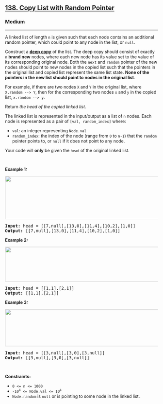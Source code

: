 <h2><a href="https://leetcode.com/problems/copy-list-with-random-pointer/">138. Copy List with Random Pointer</a></h2><h3>Medium</h3><hr><div class="read-aloud"><p>A linked list of length <code>n</code> is given such that each node contains an additional random pointer, which could point to any node in the list, or <code>null</code>.</p>

<p>Construct a <a href="https://en.wikipedia.org/wiki/Object_copying#Deep_copy" target="_blank"><strong>deep copy</strong></a> of the list. The deep copy should consist of exactly <code>n</code> <strong>brand new</strong> nodes, where each new node has its value set to the value of its corresponding original node. Both the <code>next</code> and <code>random</code> pointer of the new nodes should point to new nodes in the copied list such that the pointers in the original list and copied list represent the same list state. <strong>None of the pointers in the new list should point to nodes in the original list</strong>.</p>

<p>For example, if there are two nodes <code>X</code> and <code>Y</code> in the original list, where <code>X.random --&gt; Y</code>, then for the corresponding two nodes <code>x</code> and <code>y</code> in the copied list, <code>x.random --&gt; y</code>.</p>

<p>Return <em>the head of the copied linked list</em>.</p>

<p>The linked list is represented in the input/output as a list of <code>n</code> nodes. Each node is represented as a pair of <code>[val, random_index]</code> where:</p>

<ul>
	<li><code>val</code>: an integer representing <code>Node.val</code></li>
	<li><code>random_index</code>: the index of the node (range from <code>0</code> to <code>n-1</code>) that the <code>random</code> pointer points to, or <code>null</code> if it does not point to any node.</li>
</ul>

<p>Your code will <strong>only</strong> be given the <code>head</code> of the original linked list.</p>

<p>&nbsp;</p>
<p><strong>Example 1:</strong></p>
<img alt="" src="https://assets.leetcode.com/uploads/2019/12/18/e1.png" style="width: 700px; height: 142px;">
<pre><strong>Input:</strong> head = [[7,null],[13,0],[11,4],[10,2],[1,0]]
<strong>Output:</strong> [[7,null],[13,0],[11,4],[10,2],[1,0]]
</pre>

<p><strong>Example 2:</strong></p>
<img alt="" src="https://assets.leetcode.com/uploads/2019/12/18/e2.png" style="width: 700px; height: 114px;">
<pre><strong>Input:</strong> head = [[1,1],[2,1]]
<strong>Output:</strong> [[1,1],[2,1]]
</pre>

<p><strong>Example 3:</strong></p>

<p><strong><img alt="" src="https://assets.leetcode.com/uploads/2019/12/18/e3.png" style="width: 700px; height: 122px;"></strong></p>

<pre><strong>Input:</strong> head = [[3,null],[3,0],[3,null]]
<strong>Output:</strong> [[3,null],[3,0],[3,null]]
</pre>

<p>&nbsp;</p>
<p><strong>Constraints:</strong></p>

<ul>
	<li><code>0 &lt;= n &lt;= 1000</code></li>
	<li><code>-10<sup style="">4</sup> &lt;= Node.val &lt;= 10<sup style="">4</sup></code></li>
	<li><code>Node.random</code> is <code>null</code> or is pointing to some node in the linked list.</li>
</ul>
</div>